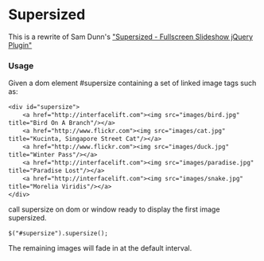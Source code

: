 # Supersized

This is a rewrite of Sam Dunn's ["Supersized - Fullscreen Slideshow jQuery Plugin"][original_project]

### Usage ###

Given a dom element #supersize containing a set of linked image tags such as:

	<div id="supersize">
		<a href="http://interfacelift.com"><img src="images/bird.jpg" title="Bird On A Branch"/></a>
		<a href="http://www.flickr.com"><img src="images/cat.jpg" title="Kucinta, Singapore Street Cat"/></a>
		<a href="http://www.flickr.com"><img src="images/duck.jpg" title="Winter Pass"/></a>
		<a href="http://interfacelift.com"><img src="images/paradise.jpg" title="Paradise Lost"/></a>
		<a href="http://interfacelift.com"><img src="images/snake.jpg" title="Morelia Viridis"/></a>
	</div>

call supersize on dom or window ready to display the first image supersized.

	$("#supersize").supersize();

The remaining images will fade in at the default interval.

  [original_project]: http://www.buildinternet.com/project/supersized/]